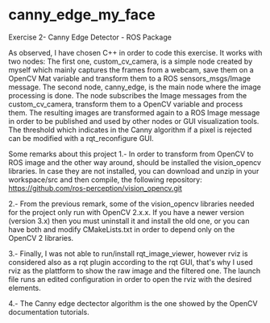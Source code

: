 # canny_edge_my_face
Exercise 2- Canny Edge Detector - ROS Package

As observed, I have chosen C++ in order to code this exercise. It works with two nodes: The first one, custom_cv_camera, is a simple 
node created by myself which mainly captures the frames from a webcam, save them on a OpenCV Mat variable and transform them to a 
ROS sensors_msgs/Image message. The second node, canny_edge, is the main node where the image processing is done. The node subscribes 
the Image messages from the custom_cv_camera, transform them to a OpenCV variable and process them. The resulting images are transformed 
again to a ROS Image message in order to be published and used by other nodes or GUI visualization tools. The threshold which indicates
in the Canny algorithm if a pixel is rejected can be modified with a rqt_reconfigure GUI.

Some remarks about this project
1.- In order to transform from OpenCV to ROS image and the other way around, should be installed the vision_opencv libraries. In
    case they are not installed, you can download and unzip in your workspace/src and then compile, the following repository:
    https://github.com/ros-perception/vision_opencv.git
    
2.- From the previous remark, some of the vision_opencv libraries needed for the project only run with OpenCV 2.x.x. If you have
    a newer version (version 3.x) then you must uninstall it and install the old one, or you can have both and modify CMakeLists.txt
    in order to depend only on the OpenCV 2 libraries.
    
3.- Finally, I was not able to run/install rqt_image_viewer, however rviz is considered also as a rqt plugin according to the rqt 
    GUI, that's why I used rviz as the plattform to show the raw image and the filtered one. The launch file runs an edited 
    configuration in order to open the rviz with the desired elements.
   
4.- The Canny edge dectector algorithm is the one showed by the OpenCV documentation tutorials.
